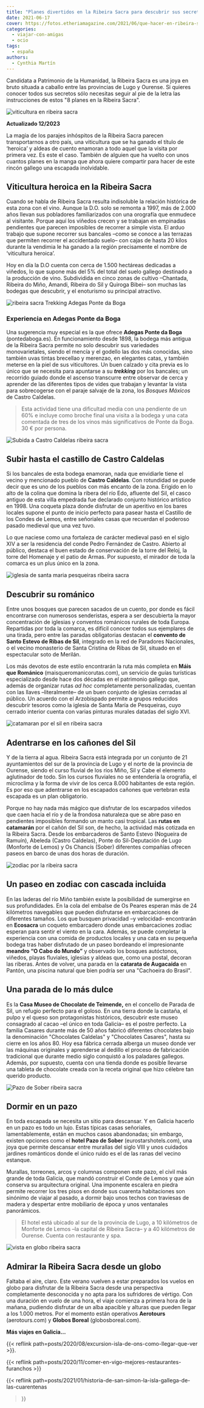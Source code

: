 ```yaml
---
title: "Planes divertidos en la Ribeira Sacra para descubrir sus secretos"
date: 2021-06-17
cover: https://fotos.etheriamagazine.com/2021/06/que-hacer-en-ribeira-sacra.jpg
categories: 
  - viajar-con-amigas
  - ocio
tags: 
  - españa
authors: 
  - Cynthia Martín
---
```


Candidata a Patrimonio de la Humanidad, la Ribeira Sacra es una joya en bruto situada a 
caballo entre las provincias de Lugo y Ourense. Si quieres conocer todos sus secretos 
sólo necesitas seguir al pie de la letra las instrucciones de estos "8 planes en la 
Ribeira Sacra". 

![viticultura en ribeira sacra](https://fotos.etheriamagazine.com/2021/06/que-hacer-en-ribeira-sacra.jpg "Viticultura heroica en Ribeira Sacra. © Cynthia Martín")

**Actualizado 12/2023** 

La magia de los parajes inhóspitos de la Ribeira Sacra parecen transportarnos a otro 
país, una viticultura que se ha ganado el título de ‘heroica’ y aldeas de cuento 
enamoran a todo aquel que la visita por primera vez. Es este el caso. También de alguien 
que ha vuelto con unos cuantos planes en la manga que ahora quiere compartir para hacer 
de este rincón gallego una escapada inolvidable. 

## Viticultura heroica en la Ribeira Sacra

Cuando se habla de Ribeira Sacra resulta indisoluble la relación histórica de esta zona 
con el vino. Aunque la D.O. solo se remonta a 1997, más de 2.000 años llevan sus 
pobladores familiarizados con una orografía que enmudece al visitante. Porque aquí los 
viñedos crecen y se trabajan en empinadas pendientes que parecen imposibles de recorrer 
a simple vista. El arduo trabajo que supone recorrer sus bancales –como se conoce a las 
terrazas que permiten recorrer el accidentado suelo– con cajas de hasta 20 kilos durante 
la vendimia le ha ganado a la región precisamente el nombre de ‘viticultura heroica’. 

Hoy en día la D.O cuenta con cerca de 1.500 hectáreas dedicadas a viñedos, lo que supone 
más del 5% del total del suelo gallego destinado a la producción de vino. Subdividida en 
cinco zonas de cultivo –Chantada, Ribeira do Miño, Amandi, Ribeira do Sil y Quiroga 
Bibei– son muchas las bodegas que descubrir, y el enoturismo su principal atractivo. 

![ribeira sacra Trekking Adegas Ponte da Boga](https://fotos.etheriamagazine.com/2021/06/ribeira-sacra-Trekking-en-Adegas-Ponte-da-Boga.jpg "Trekking en Adegas Ponte da Boga. © Cynthia Martín")

### Experiencia en Adegas Ponte da Boga

Una sugerencia muy especial es la que ofrece **Adegas Ponte da Boga** (pontedaboga.es). 
En funcionamiento desde 1898, la bodega más antigua de la Ribeira Sacra permite no solo 
descubrir sus variedades monovarietales, siendo el mencía y el godello las dos más 
conocidas, sino también uvas tintas brecellao y merenzao, en elegantes catas, y también 
meterse en la piel de sus viticultores. Un buen calzado y cita previa es lo único que se 
necesita para apuntarse a su **_trekking_** por los bancales; un recorrido guiado donde 
el ascenso transcurre entre observar de cerca y aprender de las diferentes tipos de 
vides que trabajan y levantar la vista para sobrecogerse con el paraje salvaje de la 
zona, los _Bosques Máxicos_ de Castro Caldelas. 

> Esta actividad tiene una dificultad media con una pendiente de un 60% e incluye como 
> broche final una visita a la bodega y una cata comentada de tres de los vinos más 
> significativos de Ponte da Boga. 30 € por persona. 

![Subida a Castro Caldelas ribeira sacra](https://fotos.etheriamagazine.com/2021/06/ribeira-sacra-Subida-a-Castro-Caldelas.jpg "Paisaje en la subida a Castro Caldelas. © Cynthia M.")

## Subir hasta el castillo de Castro Caldelas

Si los bancales de esta bodega enamoran, nada que envidiarle tiene el vecino y 
mencionado pueblo de **Castro Caldelas**. Con rotundidad se puede decir que es uno de 
los pueblos con más encanto de la zona. Erigido en lo alto de la colina que domina la 
ribera del río Edo, afluente del Sil, el casco antiguo de esta villa empedrada fue 
declarado conjunto histórico artístico en 1998. Una coqueta plaza donde disfrutar de un 
aperitivo en los bares locales supone el punto de inicio perfecto para pasear hasta el 
Castillo de los Condes de Lemos, entre señoriales casas que recuerdan el poderoso pasado 
medieval que una vez tuvo. 

Lo que naciese como una fortaleza de carácter medieval pasó en el siglo XIV a ser la 
residencia del conde Pedro Fernández de Castro. Abierto al público, destaca el buen 
estado de conservación de la torre del Reloj, la torre del Homenaje y el patio de Armas. 
Por supuesto, el mirador de toda la comarca es un plus único en la zona. 

![iglesia de santa maria pesqueiras ribeira sacra](https://fotos.etheriamagazine.com/2021/06/ribeira-sacra-iglesia-de-Santa-Maria-de-Pesqueiras.jpg "Iglesia de Santa María de Pesqueiras. © Cynthia M.")

## Descubrir su románico

Entre unos bosques que parecen sacados de un cuento, por donde es fácil encontrarse con 
numerosos senderistas, espera a ser descubierta la mayor concentración de iglesias y 
conventos románicos rurales de toda Europa. Repartidas por toda la comarca, es difícil 
conocer todos sus ejemplares de una tirada, pero entre las paradas obligatorias destacan 
el **convento de Santo Estevo de Ribas de Sil**, integrado en la red de Paradores 
Nacionales, o el vecino monasterio de Santa Cristina de Ribas de Sil, situado en el 
espectacular soto de Merilán. 

Los más devotos de este estilo encontrarán la ruta más completa en **Máis que Románico** 
(maisqueromanicorutas.com), un servicio de guías turísticas especializado desde hace dos 
décadas en el patrimonio gallego que, además de organizar rutas _ad hoc_ completamente 
personalizadas, cuentan con las llaves –literalmente– de un buen conjunto de iglesias 
cerradas al público. Un acuerdo con el Arzobispado permite a grupos reducidos descubrir 
tesoros como la iglesia de Santa María de Pesqueiras, cuyo cerrado interior cuenta con 
varias pinturas murales datadas del siglo XVI. 

![catamaran por el sil en ribeira sacra](https://fotos.etheriamagazine.com/2021/06/ribeira-sacra-catamaran-Sil.jpg "Paseo en catamarán por el Sil. © Cynthia M.")

## Adentrarse en los cañones del Sil

Y de la tierra al agua. Ribeira Sacra está integrada por un conjunto de 21 ayuntamientos 
del sur de la provincia de Lugo y el norte de la provincia de Ourense, siendo el curso 
fluvial de los ríos Miño, Sil y Cabe el elemento aglutinador de todo. Sin los cursos 
fluviales no se entendería la orografía, el microclima y la forma de vivir de los cerca 
8.000 habitantes de esta región. Es por eso que adentrarse en los escapados cañones que 
vertebran esta escapada es un plan obligatorio. 

Porque no hay nada más mágico que disfrutar de los escarpados viñedos que caen hacia el 
río y de la frondosa naturaleza que se abre paso en pendientes imposibles formando un 
manto casi tropical. Las **rutas en catamarán** por el cañón del Sil son, de hecho, la 
actividad más cotizada en la Ribeira Sacra. Desde los embarcaderos de Santo Estevo 
(Nogueira de Ramuín), Abeleda (Castro Caldelas), Ponte do Sil-Deputación de Lugo 
(Monforte de Lemos) y Os Chancís (Sober) diferentes compañías ofrecen paseos en barco de 
unas dos horas de duración. 

![zodiac por la ribeira sacra](https://fotos.etheriamagazine.com/2021/06/ribeira-sacra-Paseo-en-zodiac.jpg "Paseo en zodiac por la Ribeira Sacra. © Cynthia M.")

## Un paseo en zodiac con cascada incluida

En las laderas del río Miño también existe la posibilidad de sumergirse en sus 
profundidades. En la cola del embalse de Os Peares esperan más de 24 kilómetros 
navegables que pueden disfrutarse en embarcaciones de diferentes tamaños. Los que 
busquen privacidad –y velocidad– encontrarán en **Ecosacra** un coqueto embarcadero 
donde unas embarcaciones zodiac esperan para sentir el viento en la cara. Además, se 
puede completar la experiencia con una comida de productos locales y una cata en su 
pequeña bodega tras haber disfrutado de un paseo bordeando el impresionante **meandro “O 
Cabo do Mundo”** y observado los bosques autóctonos, viñedos, playas fluviales, iglesias 
y aldeas que, como una postal, decoran las riberas. Antes de volver, una parada en la 
**catarata de Augacaida** en Pantón, una piscina natural que bien podría ser una 
"Cachoeira do Brasil". 

## Una parada de lo más dulce

Es la **Casa Museo de Chocolate de Teimende,** en el concello de Parada de Sil, un 
refugio perfecto para el goloso. En una tierra donde la castaña, el pulpo y el queso son 
protagonistas históricos, descubrir este museo consagrado al cacao –el único en toda 
Galicia– es el postre perfecto. La familia Casares durante más de 50 años fabricó 
diferentes chocolates bajo la denominación "Chocolates Caldelas" y "Chocolates Casares", 
hasta su cierre en los años 80. Hoy esa fábrica cerrada alberga un museo donde ver las 
máquinas originales y aprenderse al dedillo el proceso de fabricación tradicional que 
durante medio siglo conquistó a los paladares gallegos. Además, por supuesto, cuenta con 
una tienda donde es posible llevarse una tableta de chocolate creada con la receta 
original que hizo célebre tan querido producto. 

![Pazo de Sober ribeira sacra](https://fotos.etheriamagazine.com/2021/06/ribeira-sacra-Pazo-de-Sober.jpg "Pazo de Sober. © Cynthia M.")

## Dormir en un pazo

En toda escapada se necesita un sitio para descansar. Y en Galicia hacerlo en un pazo es 
todo un lujo. Estas típicas casas señoriales, lamentablemente, están en muchos casos 
abandonadas; sin embargo, existen opciones como el **hotel Pazo de Sober** 
(eurostarshotels.com), una joya que permite descansar entre murallas del siglo VIII y 
unos cuidados jardines románticos donde el único ruido es el de las ranas del vecino 
estanque. 

Murallas, torreones, arcos y columnas componen este pazo, el civil más grande de toda 
Galicia, que mandó construir el Conde de Lemos y que aún conserva su arquitectura 
original. Una imponente escalera en piedra permite recorrer los tres pisos en donde sus 
cuarenta habitaciones son sinónimo de viajar al pasado, a dormir bajo unos techos con 
traviesas de madera y despertar entre mobiliario de época y unos ventanales panorámicos. 

> El hotel está ubicado al sur de la provincia de Lugo, a 10 kilómetros de Monforte de 
> Lemos –la capital de Ribeira Sacra– y a 40 kilómetros de Ourense. Cuenta con restaurante 
> y spa. 

![vista en globo ribeira sacra](https://fotos.etheriamagazine.com/2021/06/ribeira-sacra-en-globo.jpg "Panorámica de la Ribeira Sacra. © Cynthia M.")

## Admirar la Ribeira Sacra desde un globo

Faltaba el aire, claro. Este verano vuelven a estar preparados los vuelos en globo para 
disfrutar de la Ribeira Sacra desde una perspectiva completamente desconocida y no apta 
para los sufridores de vértigo. Con una duración en vuelo de una hora, el viaje comienza 
a primera hora de la mañana, pudiendo disfrutar de un alba apacible y alturas que pueden 
llegar a los 1.000 metros. Por el momento están operativos **Aerotours** (aerotours.com) 
y **Globos Boreal** (globosboreal.com). 

**Más viajes en Galicia...** 

{{< reflink path=posts/2020/08/excursion-isla-de-ons-como-llegar-que-ver >}}. 

{{< reflink path=posts/2020/11/comer-en-vigo-mejores-restaurantes-furanchos >}} 

{{< reflink path=posts/2021/01/historia-de-san-simon-la-isla-gallega-de-las-cuarentenas 
>}}
